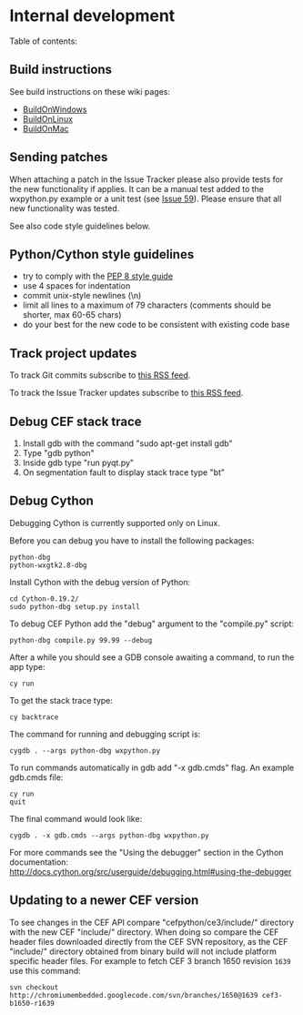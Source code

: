 # Internal development #

Table of contents:


## Build instructions ##

See build instructions on these wiki pages:
  * [BuildOnWindows](BuildOnWindows.md)
  * [BuildOnLinux](BuildOnLinux.md)
  * [BuildOnMac](BuildOnMac.md)

## Sending patches ##

When attaching a patch in the Issue Tracker please also provide tests for the new functionality if applies. It can be a manual test added to the wxpython.py example or a unit test (see [Issue 59](https://code.google.com/p/cefpython/issues/detail?id=59)). Please ensure that all new functionality was tested.

See also code style guidelines below.

## Python/Cython style guidelines ##

  * try to comply with the [PEP 8 style guide](http://www.python.org/dev/peps/pep-0008/)
  * use 4 spaces for indentation
  * commit unix-style newlines (\n)
  * limit all lines to a maximum of 79 characters (comments should be shorter, max 60-65 chars)
  * do your best for the new code to be consistent with existing code base

## Track project updates ##

To track Git commits subscribe to [this RSS feed](https://code.google.com/feeds/p/cefpython/gitchanges/basic).

To track the Issue Tracker updates subscribe to [this RSS feed](https://code.google.com/feeds/p/cefpython/issueupdates/basic).

## Debug CEF stack trace ##

  1. Install gdb with the command "sudo apt-get install gdb"
  1. Type "gdb python"
  1. Inside gdb type "run pyqt.py"
  1. On segmentation fault to display stack trace type "bt"

## Debug Cython ##

Debugging Cython is currently supported only on Linux.

Before you can debug you have to install the following packages:

```
python-dbg
python-wxgtk2.8-dbg
```

Install Cython with the debug version of Python:
```
cd Cython-0.19.2/
sudo python-dbg setup.py install
```

To debug CEF Python add the "debug" argument to the "compile.py" script:

```
python-dbg compile.py 99.99 --debug
```

After a while you should see a GDB console awaiting a command, to run the app type:

```
cy run
```

To get the stack trace type:

```
cy backtrace
```

The command for running and debugging script is:
```
cygdb . --args python-dbg wxpython.py
```

To run commands automatically in gdb add "-x gdb.cmds" flag. An example gdb.cmds file:
```
cy run
quit
```

The final command would look like:
```
cygdb . -x gdb.cmds --args python-dbg wxpython.py
```

For more commands see the "Using the debugger" section in the Cython documentation:
http://docs.cython.org/src/userguide/debugging.html#using-the-debugger

## Updating to a newer CEF version ##

To see changes in the CEF API compare "cefpython/ce3/include/" directory with the new CEF "include/" directory. When doing so compare the CEF header files downloaded directly from the CEF SVN repository, as the CEF "include/" directory obtained from binary build will not include platform specific header files. For example to fetch CEF 3 branch 1650 revision `1639` use this command:

```
svn checkout http://chromiumembedded.googlecode.com/svn/branches/1650@1639 cef3-b1650-r1639
```